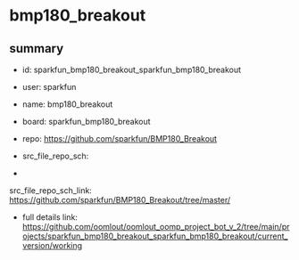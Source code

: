 # bmp180_breakout
 
## summary 
* id: sparkfun_bmp180_breakout_sparkfun_bmp180_breakout
* user: sparkfun
* name: bmp180_breakout
* board: sparkfun_bmp180_breakout
* repo: https://github.com/sparkfun/BMP180_Breakout



* src_file_repo_sch: 
*
 src_file_repo_sch_link: https://github.com/sparkfun/BMP180_Breakout/tree/master/
* full details link: https://github.com/oomlout/oomlout_oomp_project_bot_v_2/tree/main/projects/sparkfun_bmp180_breakout_sparkfun_bmp180_breakout/current_version/working  






